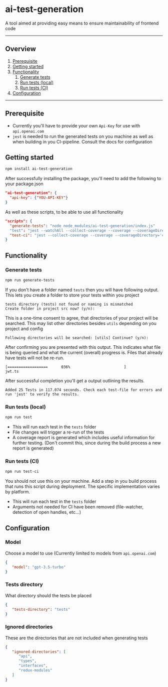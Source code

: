 # ai-test-generation

A tool aimed at providing easy means to ensure maintainability of frontend code

---

## Overview

1. [Prerequisite](#prerequisite)
2. [Getting started](#getting-started)
3. [Functionality](#functionality)
   1. [Generate tests](#generate-tests)
   2. [Run tests (local)](#run-tests-local)
   3. [Run tests (CI)](#run-tests-ci)
4. [Configuration](#configuration)

---

## Prerequisite

* Currently you'll have to provide your own `Api-Key` for use with `api.openai.com`
* `jest` is needed to run the generated tests on you machine as well as when building in you CI-pipeline. Consult the docs for configuration

## Getting started

```bash
npm install ai-test-generation
```

After successfully installing the package, you'll need to add the following to your package.json

```json
"ai-test-generation": {
  "api-key": {"YOU-API-KEY"}
}
```

As well as these scripts, to be able to use all functionality

```json
"scripts": {
  "generate-tests": "node node_modules/ai-test-generation/index.js"
  "test": "jest --watchAll --collect-coverage --coverage --coverageDirectory='coverage' --detectOpenHandles",
  "test-ci": "jest --collect-coverage --coverage --coverageDirectory='coverage'",
}
```
## Functionality

### Generate tests

```bash
npm run generate-tests
```
If you don't have a folder named `tests` then you will have following output.
This lets you create a folder to store your tests within you project

```
tests directory (tests) not found or naming is mismatched
Create folder in project src now? (y/n):
```

This is a one-time consent to agree, that directories of your project will be searched.
This may list other directories besides `utils` depending on you project and config

```
Following directories will be searched: [utils] Continue? (y/n):
```
After confirming you are presented with this output.
This indicates what file is being queried and what the current (overall) progress is.
Files that already have tests will not be re-run.

```
[==================      036%                        ]
jwt.ts
```

After successful completion you'll get a output outlining the results.

```
Added 25 Tests in 117.074 seconds. Check each test-file for errors and run 'jest' to verify the results.
```

### Run tests (local)

```bash
npm run test
```

* This will run each test in the `tests` folder
* File changes will trigger a re-run of the tests
* A coverage report is generated which includes useful information for further testing. 
(Don't commit this, since during the build process a new report is generated)

### Run tests (CI)

```bash
npm run test-ci
```

You should not use this on your machine. Add a step in you build process that runs this script during deployment. The specific implementation varies by platform.

* This will run each test in the `tests` folder
* Arguments not needed for CI have been removed (file-watcher, detection of open handles, etc...)

## Configuration

### Model

Choose a model to use (Currently limited to models from `api.openai.com`)

```json
{
   "model": "gpt-3.5-turbo"
}
```

### Tests directory

What directory should the tests be placed

```json
{
   "tests-directory": "tests"
}
```

### Ignored directories

These are the directories that are not included when generating tests

```json
{
   "ignored-directories": [
      "api",
      "types",
      "interfaces",
      "redux-modules"
   ]
}
```
